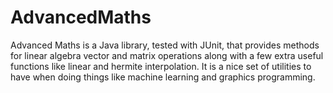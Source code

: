 # AdvancedMaths
Advanced Maths is a Java library, tested with JUnit, that provides methods for linear algebra vector and matrix operations along with a few extra useful functions like linear and hermite interpolation. It is a nice set of utilities to have when doing things like machine learning and graphics programming.
